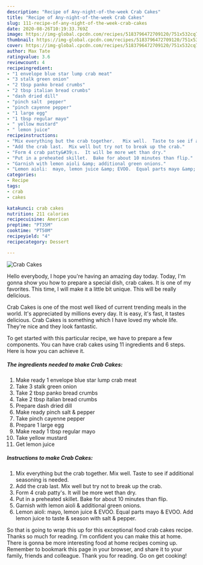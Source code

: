 ```yaml
---
description: "Recipe of Any-night-of-the-week Crab Cakes"
title: "Recipe of Any-night-of-the-week Crab Cakes"
slug: 111-recipe-of-any-night-of-the-week-crab-cakes
date: 2020-08-26T10:19:33.769Z
image: https://img-global.cpcdn.com/recipes/5183796472709120/751x532cq70/crab-cakes-recipe-main-photo.jpg
thumbnail: https://img-global.cpcdn.com/recipes/5183796472709120/751x532cq70/crab-cakes-recipe-main-photo.jpg
cover: https://img-global.cpcdn.com/recipes/5183796472709120/751x532cq70/crab-cakes-recipe-main-photo.jpg
author: Max Tate
ratingvalue: 3.6
reviewcount: 4
recipeingredient:
- "1 envelope blue star lump crab meat"
- "3 stalk green onion"
- "2 tbsp panko bread crumbs"
- "2 tbsp italian bread crumbs"
- "dash dried dill"
- "pinch salt  pepper"
- "pinch cayenne pepper"
- "1 large egg"
- "1 tbsp regular mayo"
- " yellow mustard"
- " lemon juice"
recipeinstructions:
- "Mix everything but the crab together.   Mix well.  Taste to see if additional seasoning is needed."
- "Add the crab last.  Mix well but try not to break up the crab."
- "Form 4 crab patty&#39;s.  It will be more wet than dry."
- "Put in a preheated skillet.  Bake for about 10 minutes than flip."
- "Garnish with lemon aioli &amp; additional green onions."
- "Lemon aioli:  mayo, lemon juice &amp; EVOO.  Equal parts mayo &amp; EVOO.  Add lemon juice to taste &amp; season with salt &amp; pepper."
categories:
- Recipe
tags:
- crab
- cakes

katakunci: crab cakes 
nutrition: 211 calories
recipecuisine: American
preptime: "PT35M"
cooktime: "PT50M"
recipeyield: "4"
recipecategory: Dessert

---
```



![Crab Cakes](https://img-global.cpcdn.com/recipes/5183796472709120/751x532cq70/crab-cakes-recipe-main-photo.jpg)

Hello everybody, I hope you're having an amazing day today. Today, I'm gonna show you how to prepare a special dish, crab cakes. It is one of my favorites. This time, I will make it a little bit unique. This will be really delicious.

Crab Cakes is one of the most well liked of current trending meals in the world. It's appreciated by millions every day. It is easy, it's fast, it tastes delicious. Crab Cakes is something which I have loved my whole life. They're nice and they look fantastic.




To get started with this particular recipe, we have to prepare a few components. You can have crab cakes using 11 ingredients and 6 steps. Here is how you can achieve it.

<!--inarticleads1-->

##### The ingredients needed to make Crab Cakes:

1. Make ready 1 envelope blue star lump crab meat
1. Take 3 stalk green onion
1. Take 2 tbsp panko bread crumbs
1. Take 2 tbsp italian bread crumbs
1. Prepare dash dried dill
1. Make ready pinch salt &amp; pepper
1. Take pinch cayenne pepper
1. Prepare 1 large egg
1. Make ready 1 tbsp regular mayo
1. Take  yellow mustard
1. Get  lemon juice




<!--inarticleads2-->

##### Instructions to make Crab Cakes:

1. Mix everything but the crab together.   Mix well.  Taste to see if additional seasoning is needed.
1. Add the crab last.  Mix well but try not to break up the crab.
1. Form 4 crab patty&#39;s.  It will be more wet than dry.
1. Put in a preheated skillet.  Bake for about 10 minutes than flip.
1. Garnish with lemon aioli &amp; additional green onions.
1. Lemon aioli:  mayo, lemon juice &amp; EVOO.  Equal parts mayo &amp; EVOO.  Add lemon juice to taste &amp; season with salt &amp; pepper.




So that is going to wrap this up for this exceptional food crab cakes recipe. Thanks so much for reading. I'm confident you can make this at home. There is gonna be more interesting food at home recipes coming up. Remember to bookmark this page in your browser, and share it to your family, friends and colleague. Thank you for reading. Go on get cooking!
